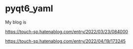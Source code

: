 # pyqt6_yaml

My blog is

https://touch-sp.hatenablog.com/entry/2022/03/23/084000

https://touch-sp.hatenablog.com/entry/2022/04/19/173245
